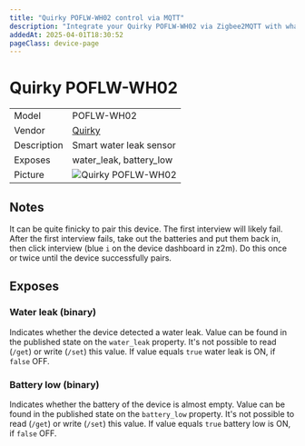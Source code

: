 ```yaml
---
title: "Quirky POFLW-WH02 control via MQTT"
description: "Integrate your Quirky POFLW-WH02 via Zigbee2MQTT with whatever smart home infrastructure you are using without the vendor's bridge or gateway."
addedAt: 2025-04-01T18:30:52
pageClass: device-page
---
```


<!-- !!!! -->
<!-- ATTENTION: This file is auto-generated through docgen! -->
<!-- You can only edit the "Notes"-Section between the two comment lines "Notes BEGIN" and "Notes END". -->
<!-- Do not use h1 or h2 heading within "## Notes"-Section. -->
<!-- !!!! -->

# Quirky POFLW-WH02

|     |     |
|-----|-----|
| Model | POFLW-WH02  |
| Vendor  | [Quirky](/supported-devices/#v=Quirky)  |
| Description | Smart water leak sensor |
| Exposes | water_leak, battery_low |
| Picture | ![Quirky POFLW-WH02](https://www.zigbee2mqtt.io/images/devices/POFLW-WH02.png) |


<!-- Notes BEGIN: You can edit here. Add "## Notes" headline if not already present. -->
## Notes

It can be quite finicky to pair this device. The first interview will likely fail. After the first interview fails, take out the batteries and put them back in, then click interview (blue `i` on the device dashboard in z2m). Do this once or twice until the device successfully pairs.
<!-- Notes END: Do not edit below this line -->




## Exposes

### Water leak (binary)
Indicates whether the device detected a water leak.
Value can be found in the published state on the `water_leak` property.
It's not possible to read (`/get`) or write (`/set`) this value.
If value equals `true` water leak is ON, if `false` OFF.

### Battery low (binary)
Indicates whether the battery of the device is almost empty.
Value can be found in the published state on the `battery_low` property.
It's not possible to read (`/get`) or write (`/set`) this value.
If value equals `true` battery low is ON, if `false` OFF.

